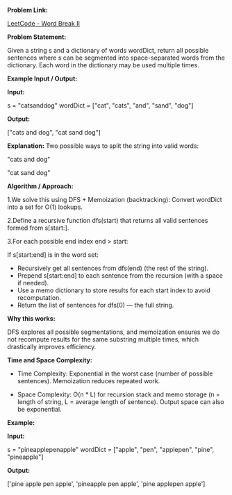 **Problem Link:**

[LeetCode - Word Break II](https://leetcode.com/problems/word-break-ii/description/)

**Problem Statement:**

Given a string s and a dictionary of words wordDict, return all possible sentences where s can be segmented into space-separated words from the dictionary.
Each word in the dictionary may be used multiple times.

**Example Input / Output:**

**Input:**

s = "catsanddog"
wordDict = ["cat", "cats", "and", "sand", "dog"]


**Output:**

["cats and dog", "cat sand dog"]


**Explanation:**
Two possible ways to split the string into valid words:

"cats and dog"

"cat sand dog"

**Algorithm / Approach:**

1.We solve this using DFS + Memoization (backtracking): Convert wordDict into a set for O(1) lookups.

2.Define a recursive function dfs(start) that returns all valid sentences formed from s[start:].

3.For each possible end index end > start: 

  If s[start:end] is in the word set: 
  
- Recursively get all sentences from dfs(end) (the rest of the string).
- Prepend s[start:end] to each sentence from the recursion (with a space if needed).
- Use a memo dictionary to store results for each start index to avoid recomputation.
- Return the list of sentences for dfs(0) — the full string.

**Why this works:**

DFS explores all possible segmentations, and memoization ensures we do not recompute results for the same substring multiple times, which drastically improves efficiency.

**Time and Space Complexity:**

- Time Complexity: Exponential in the worst case (number of possible sentences). Memoization reduces repeated work.

- Space Complexity: O(n * L) for recursion stack and memo storage (n = length of string, L = average length of sentence). Output space can also be exponential.

**Example:**

**Input:**

s = "pineapplepenapple"
wordDict = ["apple", "pen", "applepen", "pine", "pineapple"]

**Output:**

['pine apple pen apple', 'pineapple pen apple', 'pine applepen apple']
